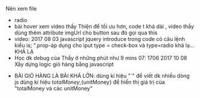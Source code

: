 Nên xem file
- radio
- bài hover xem video thầy Thiện để tối ưu hơn, code t khá dài
, video thầy dùng thêm attribute imgUrl cho button sau đó gọi qua this
- video: 2017 08 03 javascript jquery introduce
trong code có câu lệnh kiểu is; ".prop-áp dụng cho iput
 type = check-box và type=radio khá lạ... KHÁ LẠ
 - Học dk debug của Thầy ở những phút như 9 mins 07: 1706 2017 10 08 Xây dựng logic giỏ hàng bằng javascript

* BÀI GIỎ HÀNG LÀ BÀI KHÁ LỚN:
dùng kí hiệu "`" để viết dk nhiều dòng js
dùng kí hiệu ${totalMoney},${unitMoney} để hiển thị giá trị của "totalMoney và các unitMoney"
